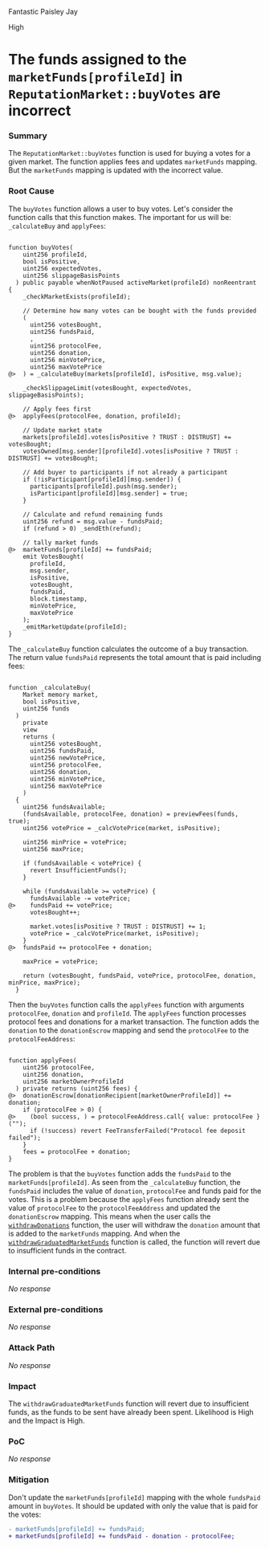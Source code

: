 Fantastic Paisley Jay

High

# The funds assigned to the `marketFunds[profileId]` in `ReputationMarket::buyVotes` are incorrect

### Summary

The `ReputationMarket::buyVotes` function is used for buying a votes for a given market. The function applies fees and updates `marketFunds` mapping. But the `marketFunds` mapping is updated with the incorrect value. 

### Root Cause

The `buyVotes` function allows a user to buy votes. Let's consider the function calls that this function makes. The important for us will be: `_calculateBuy` and `applyFees`:

```solidity

function buyVotes(
    uint256 profileId,
    bool isPositive,
    uint256 expectedVotes,
    uint256 slippageBasisPoints
  ) public payable whenNotPaused activeMarket(profileId) nonReentrant {
    _checkMarketExists(profileId);

    // Determine how many votes can be bought with the funds provided
    (
      uint256 votesBought,
      uint256 fundsPaid,
      ,
      uint256 protocolFee,
      uint256 donation,
      uint256 minVotePrice,
      uint256 maxVotePrice
@>  ) = _calculateBuy(markets[profileId], isPositive, msg.value);

    _checkSlippageLimit(votesBought, expectedVotes, slippageBasisPoints);

    // Apply fees first
@>  applyFees(protocolFee, donation, profileId);

    // Update market state
    markets[profileId].votes[isPositive ? TRUST : DISTRUST] += votesBought;
    votesOwned[msg.sender][profileId].votes[isPositive ? TRUST : DISTRUST] += votesBought;

    // Add buyer to participants if not already a participant
    if (!isParticipant[profileId][msg.sender]) {
      participants[profileId].push(msg.sender);
      isParticipant[profileId][msg.sender] = true;
    }

    // Calculate and refund remaining funds
    uint256 refund = msg.value - fundsPaid;
    if (refund > 0) _sendEth(refund);

    // tally market funds
@>  marketFunds[profileId] += fundsPaid;
    emit VotesBought(
      profileId,
      msg.sender,
      isPositive,
      votesBought,
      fundsPaid,
      block.timestamp,
      minVotePrice,
      maxVotePrice
    );
    _emitMarketUpdate(profileId);
}

```
The `_calculateBuy` function calculates the outcome of a buy transaction. The return value `fundsPaid` represents the total amount that is paid including fees:

```solidity

function _calculateBuy(
    Market memory market,
    bool isPositive,
    uint256 funds
  )
    private
    view
    returns (
      uint256 votesBought,
      uint256 fundsPaid,
      uint256 newVotePrice,
      uint256 protocolFee,
      uint256 donation,
      uint256 minVotePrice,
      uint256 maxVotePrice
    )
  {
    uint256 fundsAvailable;
    (fundsAvailable, protocolFee, donation) = previewFees(funds, true);
    uint256 votePrice = _calcVotePrice(market, isPositive);
    
    uint256 minPrice = votePrice;
    uint256 maxPrice;

    if (fundsAvailable < votePrice) {
      revert InsufficientFunds();
    }

    while (fundsAvailable >= votePrice) {
      fundsAvailable -= votePrice;
@>    fundsPaid += votePrice;
      votesBought++;

      market.votes[isPositive ? TRUST : DISTRUST] += 1;
      votePrice = _calcVotePrice(market, isPositive);
    }
@>  fundsPaid += protocolFee + donation;

    maxPrice = votePrice;

    return (votesBought, fundsPaid, votePrice, protocolFee, donation, minPrice, maxPrice);
  }

```
Then the `buyVotes` function calls the `applyFees` function with arguments `protocolFee`, `donation` and `profileId`. The `applyFees` function processes protocol fees and donations for a market transaction. The function adds the `donation` to the `donationEscrow` mapping and send the `protocolFee` to the `protocolFeeAddress`:

```solidity

function applyFees(
    uint256 protocolFee,
    uint256 donation,
    uint256 marketOwnerProfileId
  ) private returns (uint256 fees) {
@>  donationEscrow[donationRecipient[marketOwnerProfileId]] += donation;
    if (protocolFee > 0) {
@>    (bool success, ) = protocolFeeAddress.call{ value: protocolFee }("");
      if (!success) revert FeeTransferFailed("Protocol fee deposit failed");
    }
    fees = protocolFee + donation;
}

```

The problem is that the `buyVotes` function adds the `fundsPaid` to the `marketFunds[profileId]`. As seen from the `_calculateBuy` function, the `fundsPaid` includes the value of `donation`, `protocolFee` and funds paid for the votes. 
This is a problem because the `applyFees` function already sent the value of `protocolFee` to the `protocolFeeAddress` and updated the `donationEscrow` mapping. This means when the user calls the [`withdrawDonations`](https://github.com/sherlock-audit/2024-11-ethos-network-ii/blob/57c02df7c56f0b18c681a89ebccc28c86c72d8d8/ethos/packages/contracts/contracts/ReputationMarket.sol#L570-L585) function, the user will withdraw the `donation` amount that is added to the `marketFunds` mapping. And when the [`withdrawGraduatedMarketFunds`](https://github.com/sherlock-audit/2024-11-ethos-network-ii/blob/57c02df7c56f0b18c681a89ebccc28c86c72d8d8/ethos/packages/contracts/contracts/ReputationMarket.sol#L660-L678) function is called, the function will revert due to insufficient funds in the contract. 

### Internal pre-conditions

_No response_

### External pre-conditions

_No response_

### Attack Path

_No response_

### Impact

The `withdrawGraduatedMarketFunds` function will revert due to insufficient funds, as the funds to be sent have already been spent.
Likelihood is High and the Impact is High.

### PoC

_No response_

### Mitigation

Don't update the `marketFunds[profileId]` mapping with the whole `fundsPaid` amount in `buyVotes`. It should be updated with only the value that is paid for the votes:

```diff
- marketFunds[profileId] += fundsPaid;
+ marketFunds[profileId] += fundsPaid - donation - protocolFee;
```